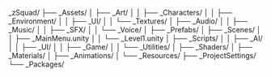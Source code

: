 _zSquad/
├── _Assets/
│ ├── _Art/
│ │ ├── _Characters/
│ │ ├── _Environment/
│ │ ├── _UI/
│ │ └── _Textures/
│ ├── _Audio/
│ │ ├── _Music/
│ │ ├── _SFX/
│ │ └── _Voice/
│ ├── _Prefabs/
│ ├── _Scenes/
│ │ ├── _MainMenu.unity
│ │ └── _Level1.unity
│ ├── _Scripts/
│ │ ├── _AI/
│ │ ├── _UI/
│ │ ├── _Game/
│ │ └── _Utilities/
│ ├── _Shaders/
│ ├── _Materials/
│ ├── _Animations/
│ └── _Resources/
├── _ProjectSettings/
└── _Packages/
